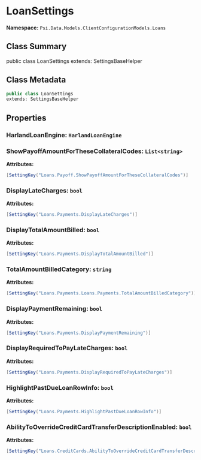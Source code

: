 # LoanSettings

**Namespace:** `Psi.Data.Models.ClientConfigurationModels.Loans`

## Class Summary

public class LoanSettings
extends: SettingsBaseHelper

## Class Metadata

```typescript
public class LoanSettings
extends: SettingsBaseHelper
```

## Properties

### HarlandLoanEngine: `HarlandLoanEngine`



### ShowPayoffAmountForTheseCollateralCodes: `List<string>`



**Attributes:**
```csharp
[SettingKey("Loans.Payoff.ShowPayoffAmountForTheseCollateralCodes")]
```

### DisplayLateCharges: `bool`



**Attributes:**
```csharp
[SettingKey("Loans.Payments.DisplayLateCharges")]
```

### DisplayTotalAmountBilled: `bool`



**Attributes:**
```csharp
[SettingKey("Loans.Payments.DisplayTotalAmountBilled")]
```

### TotalAmountBilledCategory: `string`



**Attributes:**
```csharp
[SettingKey("Loans.Payments.Loans.Payments.TotalAmountBilledCategory")]
```

### DisplayPaymentRemaining: `bool`



**Attributes:**
```csharp
[SettingKey("Loans.Payments.DisplayPaymentRemaining")]
```

### DisplayRequiredToPayLateCharges: `bool`



**Attributes:**
```csharp
[SettingKey("Loans.Payments.DisplayRequiredToPayLateCharges")]
```

### HighlightPastDueLoanRowInfo: `bool`



**Attributes:**
```csharp
[SettingKey("Loans.Payments.HighlightPastDueLoanRowInfo")]
```

### AbilityToOverrideCreditCardTransferDescriptionEnabled: `bool`



**Attributes:**
```csharp
[SettingKey("Loans.CreditCards.AbilityToOverrideCreditCardTransferDescriptionEnabled")]
```
